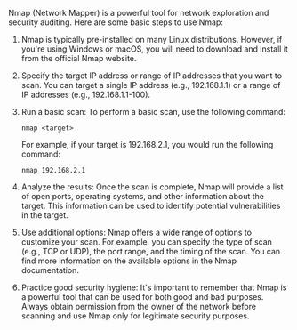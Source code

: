 

Nmap (Network Mapper) is a powerful tool for network exploration and security auditing. Here are some basic steps to use Nmap:

1. Nmap is typically pre-installed on many Linux distributions. However, if you're using Windows or macOS, you will need to download and install it from the official Nmap website.

2. Specify the target IP address or range of IP addresses that you want to scan. You can target a single IP address (e.g., 192.168.1.1) or a range of IP addresses (e.g., 192.168.1.1-100).

3. Run a basic scan: To perform a basic scan, use the following command:

   ```
   nmap <target>
   ```

   For example, if your target is 192.168.2.1, you would run the following command:

   ```
   nmap 192.168.2.1
   ```

4. Analyze the results: Once the scan is complete, Nmap will provide a list of open ports, operating systems, and other information about the target. This information can be used to identify potential vulnerabilities in the target.

5. Use additional options: Nmap offers a wide range of options to customize your scan. For example, you can specify the type of scan (e.g., TCP or UDP), the port range, and the timing of the scan. You can find more information on the available options in the Nmap documentation.

6. Practice good security hygiene: It's important to remember that Nmap is a powerful tool that can be used for both good and bad purposes. Always obtain permission from the owner of the network before scanning and use Nmap only for legitimate security purposes.
